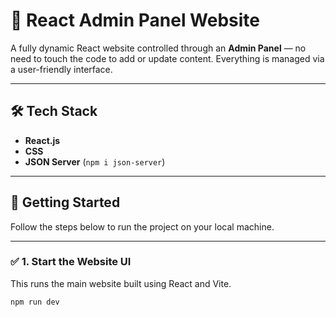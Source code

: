 # 🚀 React Admin Panel Website

A fully dynamic React website controlled through an **Admin Panel** — no need to touch the code to add or update content. Everything is managed via a user-friendly interface.

---

## 🛠️ Tech Stack

- **React.js**  
- **CSS**  
- **JSON Server** (`npm i json-server`)

---

## 🚀 Getting Started

Follow the steps below to run the project on your local machine.

---
### ✅ 1. Start the Website UI

This runs the main website built using React and Vite.

```bash
npm run dev
```